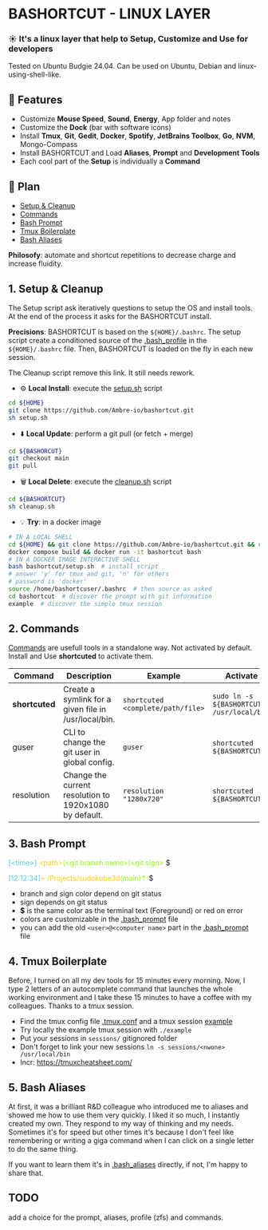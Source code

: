 # BASHORTCUT - LINUX LAYER

### ☀️ It's a linux layer that help to Setup, Customize and Use for developers
Tested on Ubuntu Budgie 24.04. Can be used on Ubuntu, Debian and linux-using-shell-like.

## 🚀 Features

- Customize **Mouse Speed**, **Sound**, **Energy**, App folder and notes
- Customize the **Dock** (bar with software icons)
- Install **Tmux**, **Git**, **Gedit**, **Docker**, **Spotify**, **JetBrains Toolbox**, **Go**, **NVM**, Mongo-Compass
- Install BASHORTCUT and Load **Aliases**, **Prompt** and **Development Tools**
- Each cool part of the **Setup** is individually a **Command**

## 📖 Plan

- [Setup & Cleanup](#1-setup--cleanup)
- [Commands](#2-commands)
- [Bash Prompt](#3-bash-prompt)
- [Tmux Boilerplate](#4-tmux-boilerplate)
- [Bash Aliases](#5-bash-aliases)


**Philosofy**: automate and shortcut repetitions to decrease charge and increase fluidity.

## 1. Setup & Cleanup

The Setup script ask iteratively questions to setup the OS and install tools. 
At the end of the process it asks for the BASHORTCUT install.

**Precisions**: BASHORTCUT is based on the `${HOME}/.bashrc`. The setup script create a conditioned source of
the [.bash_profile](https://github.com/Ambre-io/bashortcut/blob/main/linux/.bash_profile) in the `${HOME}/.bashrc` file. Then, BASHORTCUT is loaded on the fly in each new session.

The Cleanup script remove this link. It still needs rework.

- ⚙️ **Local Install**: execute the [setup.sh](https://github.com/Ambre-io/bashortcut/blob/main/setup.sh) script

```bash
cd ${HOME}
git clone https://github.com/Ambre-io/bashortcut.git
sh setup.sh
```

- ⬇️ **Local Update**: perform a git pull (or fetch + merge)

```bash
cd ${BASHORCUT}
git checkout main
git pull
```

- 🗑️ **Local Delete**: execute the [cleanup.sh](https://github.com/Ambre-io/bashortcut/blob/main/cleanup.sh) script

```bash
cd ${BASHORTCUT}
sh cleanup.sh
```

- 💡 **Try**: in a docker image

```bash
# IN A LOCAL SHELL
cd ${HOME} && git clone https://github.com/Ambre-io/bashortcut.git && cd bashortcut
docker compose build && docker run -it bashortcut bash
# IN A DOCKER IMAGE INTERACTIVE SHELL
bash bashortcut/setup.sh  # install script
# answer 'y' for tmux and git, 'n' for others
# password is 'docker'
source /home/bashortcuser/.bashrc  # then source as asked
cd bashortcut  # discover the prompt with git information
example  # discover the simple tmux session
```
## 2. Commands

[Commands](https://github.com/Ambre-io/bashortcut/tree/main/commands) are usefull tools in a standalone way. Not activated by default. Install and Use **shortcuted** to activate them.

| Command        | Description                                            | Example                           | Activate it (using a symlink)                                 |
|----------------|--------------------------------------------------------|-----------------------------------|---------------------------------------------------------------|
| **shortcuted** | Create a symlink for a given file in /usr/local/bin.   | `shortcuted <complete/path/file>` | `sudo ln -s ${BASHORTCUT}/commands/shortcuted /usr/local/bin` |
| guser          | CLI to change the git user in global config.           | `guser`                           | `shortcuted ${BASHORTCUT}/commands/guser`                     |
| resolution     | Change the current resolution to 1920x1080 by default. | `resolution "1280x720"`           | `shortcuted ${BASHORTCUT}/commands/resolution`                |



## 3. Bash Prompt

<span style="color:#55c6e7">[&lt;time&gt;]</span><span style="color:#FFCC00FF">
&lt;path&gt;</span><span style="color:#8CFF00FF">(&lt;git branch name&gt;)&lt;git sign&gt;</span> $

<span style="color:#55c6e7">[12:12:34]</span><span style="color:#FFCC00FF">~
/Projects/sudokube3d</span><span style="color:#8CFF00FF">(main)↑</span> $

- branch and sign color depend on git status
- sign depends on git status
- **$** is the same color as the terminal text (Foreground) or red on error
- colors are customizable in
  the [.bash_prompt](https://github.com/Ambre-io/bashortcut/blob/main/linux/.bash_prompt#L148) file
- you can add the old `<user>@<computer name>` part in
  the [.bash_prompt](https://github.com/Ambre-io/bashortcut/blob/main/linux/.bash_prompt#L148) file

## 4. Tmux Boilerplate

Before, I turned on all my dev tools for 15 minutes every morning. Now, I type 2 letters of an autocomplete command
that launches the whole working environment and I take these 15 minutes to have a coffee with my colleagues.
Thanks to a tmux session.

- Find the tmux config file [.tmux.conf](https://github.com/Ambre-io/bashortcut/blob/main/tmux/.tmux.conf) and a tmux
  session [example](https://github.com/Ambre-io/bashortcut/blob/main/tmux/example)
- Try locally the example tmux session with `./example`
- Put your sessions in `sessions/` gitignored folder
- Don't forget to link your new sessions `ln -s sessions/<nwone> /usr/local/bin`
- Incr: https://tmuxcheatsheet.com/

## 5. Bash Aliases

At first, it was a brilliant R&D colleague who introduced me to aliases and showed me how to use them very quickly.
I liked it so much, I instantly created my own. They respond to my way of thinking and my needs.
Sometimes it's for speed but other times it's because I don't feel like remembering or writing a giga command when I can
click on a single letter to do the same thing.

If you want to learn them it's in [.bash_aliases](https://github.com/Ambre-io/bashortcut/blob/main/linux/.bash_aliases)
directly, if not, I'm happy to share that.

## TODO 
add a choice for the prompt, aliases, profile (zfs) and commands.

